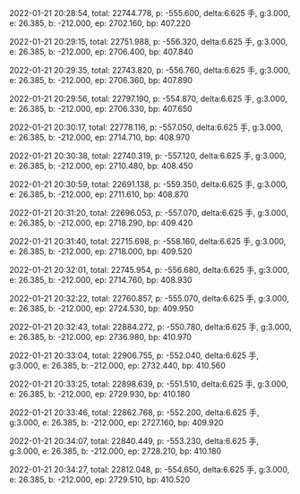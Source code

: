 2022-01-21 20:28:54, total: 22744.778, p: -555.600, delta:6.625 手, g:3.000, e: 26.385, b: -212.000, ep: 2702.160, bp: 407.220

2022-01-21 20:29:15, total: 22751.988, p: -556.320, delta:6.625 手, g:3.000, e: 26.385, b: -212.000, ep: 2706.400, bp: 407.840

2022-01-21 20:29:35, total: 22743.820, p: -556.760, delta:6.625 手, g:3.000, e: 26.385, b: -212.000, ep: 2706.360, bp: 407.890

2022-01-21 20:29:56, total: 22797.190, p: -554.870, delta:6.625 手, g:3.000, e: 26.385, b: -212.000, ep: 2706.330, bp: 407.650

2022-01-21 20:30:17, total: 22778.116, p: -557.050, delta:6.625 手, g:3.000, e: 26.385, b: -212.000, ep: 2714.710, bp: 408.970

2022-01-21 20:30:38, total: 22740.319, p: -557.120, delta:6.625 手, g:3.000, e: 26.385, b: -212.000, ep: 2710.480, bp: 408.450

2022-01-21 20:30:59, total: 22691.138, p: -559.350, delta:6.625 手, g:3.000, e: 26.385, b: -212.000, ep: 2711.610, bp: 408.870

2022-01-21 20:31:20, total: 22696.053, p: -557.070, delta:6.625 手, g:3.000, e: 26.385, b: -212.000, ep: 2718.290, bp: 409.420

2022-01-21 20:31:40, total: 22715.698, p: -558.160, delta:6.625 手, g:3.000, e: 26.385, b: -212.000, ep: 2718.000, bp: 409.520

2022-01-21 20:32:01, total: 22745.954, p: -556.680, delta:6.625 手, g:3.000, e: 26.385, b: -212.000, ep: 2714.760, bp: 408.930

2022-01-21 20:32:22, total: 22760.857, p: -555.070, delta:6.625 手, g:3.000, e: 26.385, b: -212.000, ep: 2724.530, bp: 409.950

2022-01-21 20:32:43, total: 22884.272, p: -550.780, delta:6.625 手, g:3.000, e: 26.385, b: -212.000, ep: 2736.980, bp: 410.970

2022-01-21 20:33:04, total: 22906.755, p: -552.040, delta:6.625 手, g:3.000, e: 26.385, b: -212.000, ep: 2732.440, bp: 410.560

2022-01-21 20:33:25, total: 22898.639, p: -551.510, delta:6.625 手, g:3.000, e: 26.385, b: -212.000, ep: 2729.930, bp: 410.180

2022-01-21 20:33:46, total: 22862.768, p: -552.200, delta:6.625 手, g:3.000, e: 26.385, b: -212.000, ep: 2727.160, bp: 409.920

2022-01-21 20:34:07, total: 22840.449, p: -553.230, delta:6.625 手, g:3.000, e: 26.385, b: -212.000, ep: 2728.210, bp: 410.180

2022-01-21 20:34:27, total: 22812.048, p: -554.650, delta:6.625 手, g:3.000, e: 26.385, b: -212.000, ep: 2729.510, bp: 410.520